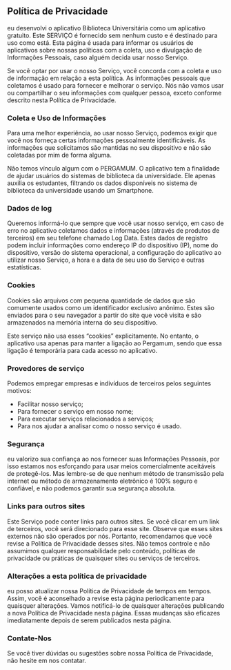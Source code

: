 ## Política de Privacidade 
eu desenvolvi o aplicativo Biblioteca Universitária como um aplicativo gratuito. Este SERVIÇO é fornecido sem nenhum custo e é destinado para uso como está. Esta página é usada para informar os usuários de aplicativos sobre nossas políticas com a coleta, uso e divulgação de Informações Pessoais, caso alguém decida usar nosso Serviço.

Se você optar por usar o nosso Serviço, você concorda com a coleta e uso de
informação em relação a esta política. As informações pessoais que coletamos
é usado para fornecer e melhorar o serviço. Nós não vamos usar ou compartilhar o seu
informações com qualquer pessoa, exceto conforme descrito nesta Política de Privacidade. 

### Coleta e Uso de Informações
Para uma melhor experiência, ao usar nosso Serviço,  podemos exigir que você nos forneça certas informações pessoalmente identificáveis. As informações que solicitamos são mantidas no seu dispositivo e não são coletadas por mim de forma alguma.

Não temos vínculo algum com o PERGAMUM. O aplicativo tem a finalidade de ajudar usuários do sistemas de biblioteca da universidade. Ele apenas auxilia os estudantes, filtrando os dados disponíveis no sistema de biblioteca da universidade usando um Smartphone.

### Dados de log
Queremos informá-lo que sempre que você usar nosso serviço, em caso de erro
no aplicativo coletamos dados e informações (através de produtos de terceiros) em
seu telefone chamado Log Data. Estes dados de registro podem incluir informações como
endereço IP do dispositivo (IP), nome do dispositivo, versão do sistema operacional,
a configuração do aplicativo ao utilizar nosso Serviço, a hora e a data de
seu uso do Serviço e outras estatísticas.

### Cookies
Cookies são arquivos com pequena quantidade de dados que são comumente usados como um identificador exclusivo anônimo. Estes são enviados para o seu navegador a partir do site que você visita e são armazenados na memória interna do seu dispositivo.

Este serviço não usa esses “cookies” explicitamente. No entanto, o aplicativo usa apenas para manter a ligação ao Pergamum, sendo que essa ligação é temporária para cada acesso no aplicativo.

### Provedores de serviço
Podemos empregar empresas e indivíduos de terceiros pelos seguintes motivos:

* Facilitar nosso serviço;
* Para fornecer o serviço em nosso nome;
* Para executar serviços relacionados a serviços; 
* Para nos ajudar a analisar como o nosso serviço é usado.

### Segurança
eu valorizo sua confiança ao nos fornecer suas Informações Pessoais, por isso estamos nos esforçando para usar meios comercialmente aceitáveis de protegê-los. Mas lembre-se de que nenhum método de transmissão pela internet ou método de armazenamento eletrônico é 100% seguro e confiável, e não podemos garantir sua segurança absoluta.

### Links para outros sites
Este Serviço pode conter links para outros sites. Se você clicar em um link de terceiros, você será direcionado para esse site. Observe que esses sites externos não são operados por nós. Portanto, recomendamos que você revise a Política de Privacidade desses sites. Não temos controle e não assumimos qualquer responsabilidade pelo conteúdo, políticas de privacidade ou práticas de quaisquer sites ou serviços de terceiros.

### Alterações a esta política de privacidade
eu posso atualizar nossa Política de Privacidade de tempos em tempos. Assim, você é aconselhado a
revise esta página periodicamente para quaisquer alterações. Vamos notificá-lo de quaisquer alterações
publicando a nova Política de Privacidade nesta página. Essas mudanças são eficazes
imediatamente depois de serem publicados nesta página.

### Contate-Nos
Se você tiver dúvidas ou sugestões sobre nossa Política de Privacidade, não hesite em nos contatar.
